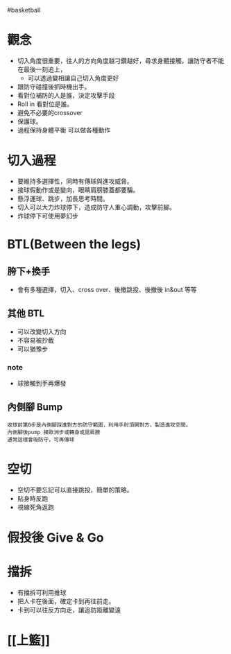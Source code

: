 #basketball 

# 觀念
- 切入角度很重要，往人的方向角度越刁鑽越好，尋求身體接觸，讓防守者不能在最後一刻追上，
	- 可以透過變相讓自己切入角度更好
- 跟防守碰撞後抓時機出手。
- 看對位補防的人是誰，決定攻擊手段
- Roll in 看對位是誰。
- 避免不必要的crossover
- 保護球。
- 過程保持身體平衡 可以做各種動作

# 切入過程
- 要維持多選擇性，同時有傳球與進攻威脅。
- 接球假動作或是變向，眼睛肩膀膝蓋都要騙。
- 懸浮運球、跳步，加長思考時間。
- 切入可以大力炸球停下，造成防守人重心調動，攻擊前腳。
-   炸球停下可使用夢幻步

# BTL(Between the legs)
## 胯下+換手
- 會有多種選擇，切入、cross over、後撤跳投、後撤後 in&out 等等

## 其他 BTL
- 可以改變切入方向
- 不容易被抄截
- 可以猶豫步
### note
- 球接觸到手再爆發

## 內側腳 Bump
	收球前第0步是內側腳踩進對方的防守範圍，利用手肘頂開對方，製造進攻空間。
	內側腳後pump 接歐洲步或轉身或晃肩膀
	通常這樣會吸防守，可再傳球

# 空切
- 空切不要忘記可以直接跳投，簡單的策略。
- 貼身時反跑
- 視線死角返跑

# 假投後 Give & Go

# 擋拆
- 有擋拆可利用推球
- 把人卡在後面，確定卡到再往前走。
- 卡到可以往反方向走，讓追防距離變遠

# [[上籃]]




